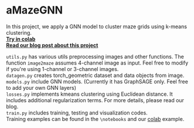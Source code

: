 # aMazeGNN

In this project, we apply a GNN model to cluster maze grids using k-means clustering.     
[**Try in colab**](https://colab.research.google.com/drive/1v-NJB2RWRwZTiBZEAsaRBPqPbEuFfOZF?usp=sharing)     
[**Read our blog post about this project**](https://medium.com/@paulwfalcone/f89529be3c2d)        


`utils.py` has various utils preprocessing images and other functions. The function `image2maze` assumes 4-channel image as input. Feel free to modify if you're using 1-channel or 3-channel images.    
`datagen.py` creates torch_geometric dataset and data objects from image.     
`models.py` include GNN models. (Currently it has GraphSAGE only. Feel free to add your own GNN layers)    
`losses.py` implements kmeans clustering using Euclidean distance. It includes additional regularization terms. For more details, please read our blog.    
`train.py` includes training, testing and visualization codes.    
Training examples can be found in the `\notebooks` and our [colab](https://colab.research.google.com/drive/1v-NJB2RWRwZTiBZEAsaRBPqPbEuFfOZF?usp=sharing) example.    
